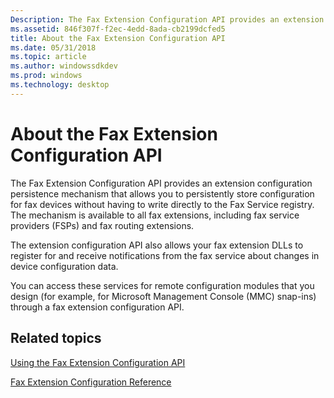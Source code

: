 ```yaml
---
Description: The Fax Extension Configuration API provides an extension configuration persistence mechanism that allows you to persistently store configuration for fax devices without having to write directly to the Fax Service registry.
ms.assetid: 846f307f-f2ec-4edd-8ada-cb2199dcfed5
title: About the Fax Extension Configuration API
ms.date: 05/31/2018
ms.topic: article
ms.author: windowssdkdev
ms.prod: windows
ms.technology: desktop
---
```


# About the Fax Extension Configuration API

The Fax Extension Configuration API provides an extension configuration persistence mechanism that allows you to persistently store configuration for fax devices without having to write directly to the Fax Service registry. The mechanism is available to all fax extensions, including fax service providers (FSPs) and fax routing extensions.

The extension configuration API also allows your fax extension DLLs to register for and receive notifications from the fax service about changes in device configuration data.

You can access these services for remote configuration modules that you design (for example, for Microsoft Management Console (MMC) snap-ins) through a fax extension configuration API.

## Related topics

<dl> <dt>

[Using the Fax Extension Configuration API](-mfax-using-the-fax-extension-configuration-api.md)
</dt> <dt>

[Fax Extension Configuration Reference](-mfax-fax-extension-configuration-reference.md)
</dt> </dl>

 

 



